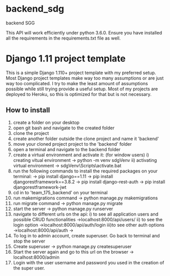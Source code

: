 # backend_sdg
backend SGG

This API will work efficiently under python 3.6.0.
Ensure you have installed all the requirements in the requirements.txt file as well.

# Django 1.11 project template

This is a simple Django 1.110+ project template with my preferred setup. Most Django project templates make way too many assumptions or are just way too complicated. I try to make the least amount of assumptions possible while still trying provide a useful setup. Most of my projects are deployed to Heroku, so this is optimized for that but is not necessary.


## How to install

1. create a folder on your desktop
2. open git bash and navigate to the created folder 
3. clone the project
4. create another folder outside the clone project and name it 'backend'
5. move your cloned project project to the 'backend' folder
6. open a terminal and navigate to the backend folder
7. create a virtual environment and activate it:
  (for window users)
  i) creating vitual environment
    -> python -m venv sdgVenv
  ii) activating virtual environment
    -> sdgVenv\Scripts\activate.bat
8. run the following commands to install the required packages on your terminal:
  -> pip install django==1.11
  -> pip install djangorestframework==3.8.2
  -> pip install django-rest-auth
  -> pip install djangorestframework-jwt
9. cd in to 'team_175_backend' on your terminal
9. run makemigrations command -> python manage.py makemigrations
10. run migrate command -> python manage.py migrate
11. start the server -> python manage.py runserver
13. navigate to different urls on the api:
  i) to see all application users and possible CRUD functionalities 
    ->localhost:8000/api/users/
  ii) to see the login option
    ->localhost:8000/api/auth/login
  iii)to see other auth options
    ->localhost:8000/api/auth
    -> 
14. To log in to admin account, create superuser.
    Go back to terminal and stop the server
15. Create superuser
    -> python manage.py createsuperuser
16. Start the server again and go to this url on the browser
  -> localhost:8000/admin
 17. Login with the user username and password you used in the creation of the super user.
